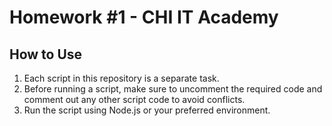 # Homework #1 - CHI IT Academy

## How to Use

1. Each script in this repository is a separate task.
2. Before running a script, make sure to uncomment the required code and comment out any other script code to avoid conflicts.
3. Run the script using Node.js or your preferred environment.
